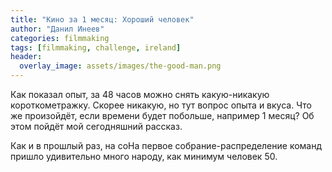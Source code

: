 ```yaml
---
title: "Кино за 1 месяц: Хороший человек"
author: "Данил Инеев"
categories: filmmaking
tags: [filmmaking, challenge, ireland]
header:
  overlay_image: assets/images/the-good-man.png
---
```


Как показал опыт, за 48 часов можно снять какую-никакую короткометражку. Скорее никакую, но тут вопрос опыта и вкуса. Что же произойдёт, если времени будет побольше, например 1 месяц? Об этом пойдёт мой сегодняшний рассказ.

Как и в прошлый раз, на соНа первое собрание-распределение команд пришло удивительно много народу, как минимум человек 50. 
